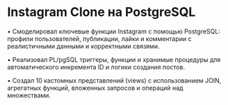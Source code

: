 # Instagram Clone на PostgreSQL

• Смоделировал ключевые функции Instagram с помощью PostgreSQL:  
  профили пользователей, публикации, лайки и комментарии с реалистичными данными и корректными связями.  

• Реализовал PL/pgSQL триггеры, функции и хранимые процедуры для автоматического инкремента ID и логики создания постов.  

• Создал 10 кастомных представлений (views) с использованием JOIN, агрегатных функций, вложенных запросов и операций над множествами.

